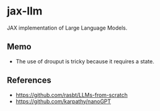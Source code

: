 # jax-llm
JAX implementation of Large Language Models.


## Memo
- The use of drouput is tricky because it requires a state.




## References
- https://github.com/rasbt/LLMs-from-scratch
- https://github.com/karpathy/nanoGPT
